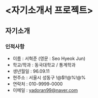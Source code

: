 # <자기소개서 프로젝트>

## 자기소개

### 인적사항
- 이름 : 서혁준 (영문 : Seo Hyeok Jun)
- 학교/학과 : 동국대학교 / 통계학과
- 생년월일 : 96.09.11
- 현주소 : 서울시 성동구 !@$!!@%!@%
- 연락처 : 010-9999-0000
- 이메일 : yadoran99@naver.com

